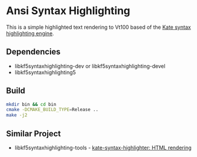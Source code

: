 # Ansi Syntax Highlighting

This is a simple highlighted text rendering to Vt100 based of the [Kate syntax highlighting engine](https://phabricator.kde.org/source/syntax-highlighting/).

## Dependencies

- libkf5syntaxhighlighting-dev or libkf5syntaxhighlighting-devel
- libkf5syntaxhighlighting5

## Build

```bash
mkdir bin && cd bin
cmake -DCMAKE_BUILD_TYPE=Release ..
make -j2
```

## Similar Project

- libkf5syntaxhighlighting-tools - [kate-syntax-highlighter: HTML rendering](https://phabricator.kde.org/source/syntax-highlighting/browse/master/src/cli/)
